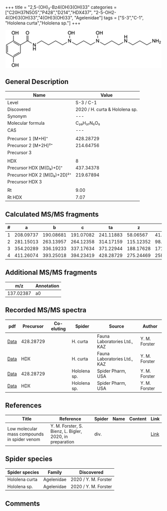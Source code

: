 +++
title = "2,5-(OH)₂-Bz4(OH)3(OH)33"
categories = ["C20H37N5O5","P428","D214","HDX437",
"2-5-OH2-4(OH)3(OH)33","4(OH)3(OH)33",
"Agelenidae"]
tags = ["S-3","C-1",
"Hololena curta","Hololena sp."]
+++

![](/img/2-5-OH2-Bz4(OH)3(OH)33.png)

## General Description

| Name                       | Value              |
|----------------------------|--------------------|
| Level                      | S-3 / C-1          |
| Discovered                 | 2020 / H. curta & Hololena sp. |
| Synonym                    | ---                |
| Molecular formula          | C₂₀H₃₇N₅O₅                   |
| CAS                        | ---                |
|                            |                    |
| Precursor 1 [M+H]⁺         | 428.28729                   |
| Precursor 2 [M+2H]²⁺       | 214.64756                   |
| Precursor 3                |                    |
|                            |                    |
| HDX                        | 8                   |
| Precursor HDX   [M(D₈)+D]⁺   | 437.34378                   |
| Precursor HDX 2 [M(D₈)+2D]²⁺ | 219.67894                   |
| Precursor HDX 3            |                    |
|                            |                    |
| Rt                         | 9.00                   |
| Rt HDX                     | 7.07                   |

## Calculated MS/MS fragments

| # | a         | b         | c         | ta        | z         | y         | tz        |
|---|-----------|-----------|-----------|-----------|-----------|-----------|-----------|
| 1 | 208.09737 | 190.08681 | 191.07082 | 241.11883 | 58.06567 | 41.03912 | 75.09222 |
| 2 | 281.15013 | 263.13957 | 264.12358 | 314.17159 | 115.12352 | 98.09697 | 148.14498 |
| 3 | 354.20289 | 336.19233 | 337.17634 | 371.22944 | 188.17628 | 171.14973 | 221.19774 |
| 4 | 411.26074 | 393.25018 | 394.23419 | 428.28729 | 275.24469 | 258.21814 | 292.27124 |

## Additional MS/MS fragments

| m/z       | Annotation |
|-----------|------------|
| 137.02387 | a0         |

## Recorded MS/MS spectra

| pdf                                             | Precursor | Co-eluting | Spider      | Source                       | Author        |
|-------------------------------------------------|-----------|------------|-------------|------------------------------|---------------|
| [Data](/pdf/H-curta/428_2-5-OH2-Bz4(OH)3(OH)33_Hc.pdf) | 428.28729 |           | H. curta | Fauna Laboratories Ltd., KAZ | Y. M. Forster |
| [Data](/pdf/H-curta/428_2-5-OH2-Bz4(OH)3(OH)33_Hc_HDX.pdf) | HDX |           | H. curta | Fauna Laboratories Ltd., KAZ | Y. M. Forster |
| [Data](/pdf/Hololena-sp/428_2-5-OH2-Bz4(OH)3(OH)33_Ho-sp.pdf) | 428.28729 |           | Hololena sp. | Spider Pharm, USA | Y. M. Forster |
| [Data](/pdf/Hololena-sp/428_2-5-OH2-Bz4(OH)3(OH)33_Ho-sp_HDX.pdf) | HDX |           | Hololena sp. | Spider Pharm, USA | Y. M. Forster |


## References

| Title | Reference | Spider | Name | Content | Link |
|-------|-----------|--------|------|---------|------|
| Low molecular mass compounds in spider venom      | Y. M. Forster, S. Bienz, L. Bigler, 2020, in preparation          | div.       |   |   | [Link](unknown) |

## Spider species

| Spider species     | Family     | Discovered           |
|--------------------|------------|----------------------|
| Hololena curta | Agelenidae | 2020 / Y. M. Forster |
| Hololena sp. | Agelenidae | 2020 / Y. M. Forster |


## Comments